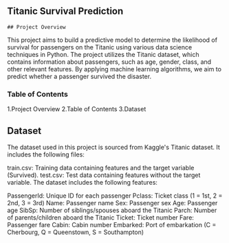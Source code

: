 ## Titanic Survival Prediction
    ## Project Overview
This project aims to build a predictive model to determine the likelihood of survival for passengers on the Titanic using various data science techniques in Python. The project utilizes the Titanic dataset, which contains information about passengers, such as age, gender, class, and other relevant features. By applying machine learning algorithms, we aim to predict whether a passenger survived the disaster.

### Table of Contents
1.Project Overview
2.Table of Contents
3.Dataset

## Dataset
The dataset used in this project is sourced from Kaggle's Titanic dataset. It includes the following files:

train.csv: Training data containing features and the target variable (Survived).
test.csv: Test data containing features without the target variable.
The dataset includes the following features:

PassengerId: Unique ID for each passenger
Pclass: Ticket class (1 = 1st, 2 = 2nd, 3 = 3rd)
Name: Passenger name
Sex: Passenger sex
Age: Passenger age
SibSp: Number of siblings/spouses aboard the Titanic
Parch: Number of parents/children aboard the Titanic
Ticket: Ticket number
Fare: Passenger fare
Cabin: Cabin number
Embarked: Port of embarkation (C = Cherbourg, Q = Queenstown, S = Southampton)
